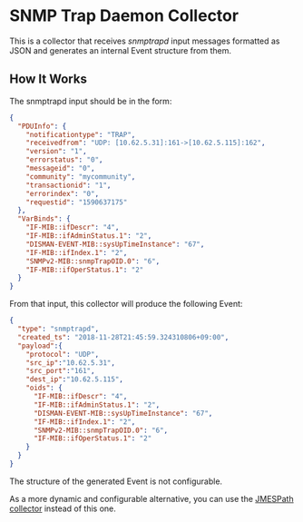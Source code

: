 # SNMP Trap Daemon Collector

This is a collector that receives *snmptrapd* input messages formatted as JSON and generates 
an internal Event structure from them.



## How It Works

The snmptrapd input should be in the form:
```json
{
  "PDUInfo": {
    "notificationtype": "TRAP",
    "receivedfrom": "UDP: [10.62.5.31]:161->[10.62.5.115]:162",
    "version": "1",
    "errorstatus": "0",
    "messageid": "0",
    "community": "mycommunity",
    "transactionid": "1",
    "errorindex": "0",
    "requestid": "1590637175"
  },
  "VarBinds": {
    "IF-MIB::ifDescr": "4",
    "IF-MIB::ifAdminStatus.1": "2",
    "DISMAN-EVENT-MIB::sysUpTimeInstance": "67",
    "IF-MIB::ifIndex.1": "2",
    "SNMPv2-MIB::snmpTrapOID.0": "6",
    "IF-MIB::ifOperStatus.1": "2"
  }
}
```

From that input, this collector will produce the following Event:
```json
{
  "type": "snmptrapd",
  "created_ts": "2018-11-28T21:45:59.324310806+09:00",
  "payload":{
    "protocol": "UDP",
    "src_ip":"10.62.5.31",
    "src_port":"161",
    "dest_ip":"10.62.5.115",
    "oids": {
      "IF-MIB::ifDescr": "4",
      "IF-MIB::ifAdminStatus.1": "2",
      "DISMAN-EVENT-MIB::sysUpTimeInstance": "67",
      "IF-MIB::ifIndex.1": "2",
      "SNMPv2-MIB::snmpTrapOID.0": "6",
      "IF-MIB::ifOperStatus.1": "2"
    }
  }
}
``` 

The structure of the generated Event is not configurable.

As a more dynamic and configurable alternative, you can use the
[JMESPath collector](../../jmespath/doc/README.md)
instead of this one.
